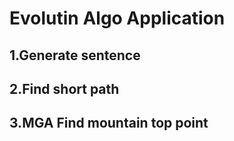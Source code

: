 # Evolutin Algo Application

## 1.Generate sentence

## 2.Find short path

## 3.MGA Find mountain top point
